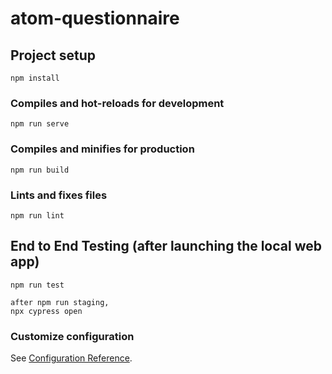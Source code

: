 # atom-questionnaire

## Project setup

```
npm install
```

### Compiles and hot-reloads for development

```
npm run serve
```

### Compiles and minifies for production

```
npm run build
```

### Lints and fixes files

```
npm run lint
```

## End to End Testing (after launching the local web app)

```
npm run test
```

```
after npm run staging,
npx cypress open
```

### Customize configuration

See [Configuration Reference](https://cli.vuejs.org/config/).
